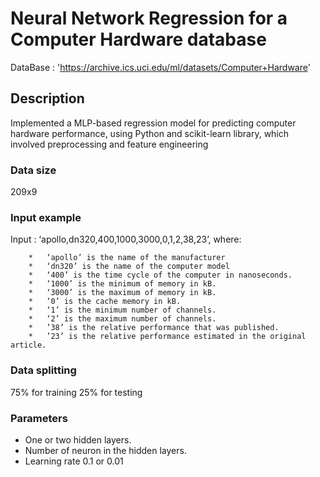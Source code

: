 # Neural Network Regression for a Computer Hardware database
 

DataBase : 'https://archive.ics.uci.edu/ml/datasets/Computer+Hardware'

## Description

Implemented a MLP-based regression
model for predicting computer hardware performance, using Python and scikit-learn library, which involved
preprocessing and feature engineering



### Data size

209x9

### Input example

Input : ‘apollo,dn320,400,1000,3000,0,1,2,38,23’, where:

        *	‘apollo’ is the name of the manufacturer
        *	‘dn320’ is the name of the computer model
        *	‘400’ is the time cycle of the computer in nanoseconds.
        *	‘1000’ is the minimum of memory in kB.
        *	‘3000’ is the maximum of memory in kB.
        *	‘0’ is the cache memory in kB.
        *	‘1’ is the minimum number of channels.
        *	‘2’ is the maximum number of channels.
        *	’38’ is the relative performance that was published.
        *	’23’ is the relative performance estimated in the original article.


### Data splitting

 75% for training 
 25% for testing

### Parameters 
  * One or two hidden layers.
  * Number of neuron in the hidden layers.
  * Learning rate 0.1 or 0.01
